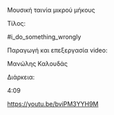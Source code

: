 Μουσική ταινία μικρού μήκους

Τίλος:

#i_do_something_wrongly

Παραγωγή και επεξεργασία video:

Μανώλης Καλουδάς

Διάρκεια:

4:09


https://youtu.be/bviPM3YYH9M
